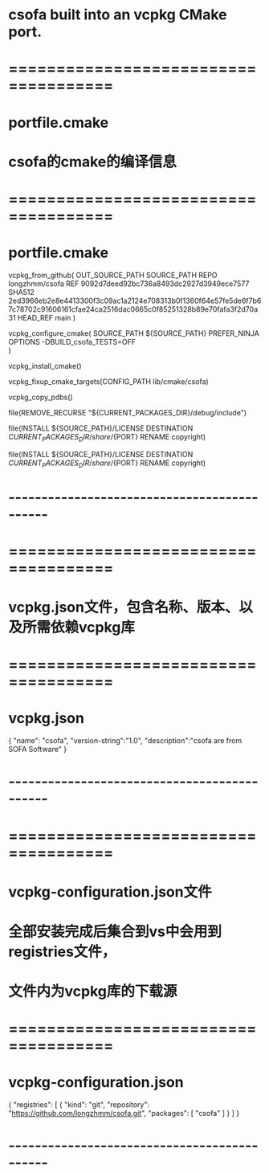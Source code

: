 # csofa built into an vcpkg CMake port.

# =====================================
# portfile.cmake 
# csofa的cmake的编译信息
# =====================================
# portfile.cmake
vcpkg_from_github(
    OUT_SOURCE_PATH SOURCE_PATH
    REPO longzhmm/csofa
    REF 9092d7deed92bc736a8493dc2927d3949ece7577
    SHA512 2ed3966eb2e8e4413300f3c09ac1a2124e708313b0f1360f64e57fe5de6f7b67c78702c91606161cfae24ca2516dac0665c0f85251328b89e70fafa3f2d70a31
    HEAD_REF main
)

vcpkg_configure_cmake(
    SOURCE_PATH ${SOURCE_PATH}
    PREFER_NINJA
    OPTIONS 
        -DBUILD_csofa_TESTS=OFF   
)

vcpkg_install_cmake() 
 
vcpkg_fixup_cmake_targets(CONFIG_PATH lib/cmake/csofa)

vcpkg_copy_pdbs()

file(REMOVE_RECURSE "${CURRENT_PACKAGES_DIR}/debug/include")

file(INSTALL ${SOURCE_PATH}/LICENSE DESTINATION ${CURRENT_PACKAGES_DIR}/share/${PORT} RENAME copyright)

file(INSTALL ${SOURCE_PATH}/LICENSE DESTINATION ${CURRENT_PACKAGES_DIR}/share/${PORT} RENAME copyright)
# --------------------------------------------



# =====================================
# vcpkg.json文件，包含名称、版本、以及所需依赖vcpkg库
# =====================================
# vcpkg.json
{
	"name": "csofa",
	"version-string":"1.0",
	"description":"csofa are from SOFA Software"
}
# --------------------------------------------



# =====================================
# vcpkg-configuration.json文件
# 全部安装完成后集合到vs中会用到registries文件，
# 文件内为vcpkg库的下载源
# =====================================
# vcpkg-configuration.json
{
    "registries": [
        {
            "kind": "git",
            "repository": "https://github.com/longzhmm/csofa.git",
            "packages": [ "csofa" ]
        }
    ]
}

# --------------------------------------------

